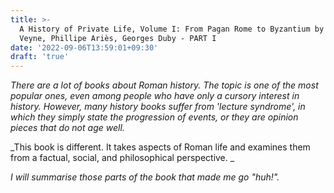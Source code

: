 ```yaml
---
title: >-
  A History of Private Life, Volume I: From Pagan Rome to Byzantium by Paul
  Veyne, Phillipe Ariès, Georges Duby - PART I
date: '2022-09-06T13:59:01+09:30'
draft: 'true'
---
```

_There are a lot of books about Roman history. The topic is one of the most popular ones, even among people who have only a cursory interest in history. However, many history books suffer from 'lecture syndrome', in which they simply state the progression of events, or they are opinion pieces that do not age well._

_This book is different. It takes aspects of Roman life and examines them from a factual, social, and philosophical perspective. _

_I will summarise those parts of the book that made me go "huh!"._
